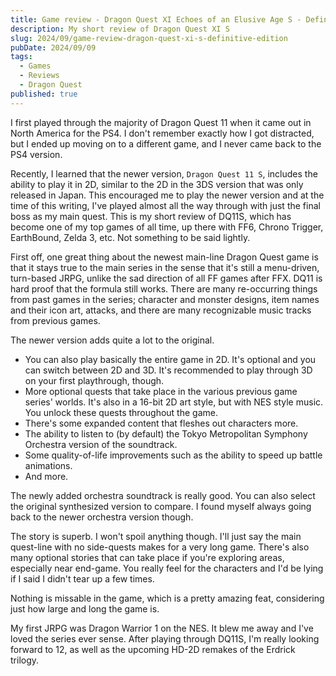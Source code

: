 ```yaml
---
title: Game review - Dragon Quest XI Echoes of an Elusive Age S - Definitive Edition
description: My short review of Dragon Quest XI S
slug: 2024/09/game-review-dragon-quest-xi-s-definitive-edition
pubDate: 2024/09/09
tags:
  - Games
  - Reviews
  - Dragon Quest
published: true
---
```


I first played through the majority of Dragon Quest 11 when it came out in North America for the PS4. I don't remember exactly how I got distracted, but I ended up moving on to a different game, and I never came back to the PS4 version.

Recently, I learned that the newer version, `Dragon Quest 11 S`, includes the ability to play it in 2D, similar to the 2D in the 3DS version that was only released in Japan. This encouraged me to play the newer version and at the time of this writing, I've played almost all the way through with just the final boss as my main quest. This is my short review of DQ11S, which has become one of my top games of all time, up there with FF6, Chrono Trigger, EarthBound, Zelda 3, etc. Not something to be said lightly.

First off, one great thing about the newest main-line Dragon Quest game is that it stays true to the main series in the sense that it's still a menu-driven, turn-based JRPG, unlike the sad direction of all FF games after FFX. DQ11 is hard proof that the formula still works. There are many re-occurring things from past games in the series; character and monster designs, item names and their icon art, attacks, and there are many recognizable music tracks from previous games.

The newer version adds quite a lot to the original.
* You can also play basically the entire game in 2D. It's optional and you can switch between 2D and 3D. It's recommended to play through 3D on your first playthrough, though.
* More optional quests that take place in the various previous game series' worlds. It's also in a 16-bit 2D art style, but with NES style music. You unlock these quests throughout the game.
* There's some expanded content that fleshes out characters more.
* The ability to listen to (by default) the Tokyo Metropolitan Symphony Orchestra version of the soundtrack.
* Some quality-of-life improvements such as the ability to speed up battle animations.
* And more.

The newly added orchestra soundtrack is really good. You can also select the original synthesized version to compare. I found myself always going back to the newer orchestra version though.

The story is superb. I won't spoil anything though. I'll just say the main quest-line with no side-quests makes for a very long game. There's also many optional stories that can take place if you're exploring areas, especially near end-game. You really feel for the characters and I'd be lying if I said I didn't tear up a few times.

Nothing is missable in the game, which is a pretty amazing feat, considering just how large and long the game is.

My first JRPG was Dragon Warrior 1 on the NES. It blew me away and I've loved the series ever sense. After playing through DQ11S, I'm really looking forward to 12, as well as the upcoming HD-2D remakes of the Erdrick trilogy.
